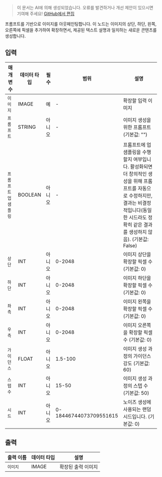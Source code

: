 > 이 문서는 AI에 의해 생성되었습니다. 오류를 발견하거나 개선 제안이 있으시면 기여해 주세요! [GitHub에서 편집](https://github.com/Comfy-Org/embedded-docs/blob/main/comfyui_embedded_docs/docs/FluxProExpandNode/ko.md)

프롬프트를 기반으로 이미지를 아웃페인팅합니다. 이 노드는 이미지의 상단, 하단, 왼쪽, 오른쪽에 픽셀을 추가하여 확장하면서, 제공된 텍스트 설명과 일치하는 새로운 콘텐츠를 생성합니다.

## 입력

| 매개변수 | 데이터 타입 | 필수 | 범위 | 설명 |
|-----------|-----------|----------|-------|-------------|
| `이미지` | IMAGE | 예 | - | 확장할 입력 이미지 |
| `프롬프트` | STRING | 아니오 | - | 이미지 생성을 위한 프롬프트 (기본값: "") |
| `프롬프트 업샘플링` | BOOLEAN | 아니오 | - | 프롬프트에 업샘플링을 수행할지 여부입니다. 활성화되면 더 창의적인 생성을 위해 프롬프트를 자동으로 수정하지만, 결과는 비결정적입니다(동일한 시드라도 정확히 같은 결과를 생성하지 않음). (기본값: False) |
| `상단` | INT | 아니오 | 0-2048 | 이미지 상단을 확장할 픽셀 수 (기본값: 0) |
| `하단` | INT | 아니오 | 0-2048 | 이미지 하단을 확장할 픽셀 수 (기본값: 0) |
| `좌측` | INT | 아니오 | 0-2048 | 이미지 왼쪽을 확장할 픽셀 수 (기본값: 0) |
| `우측` | INT | 아니오 | 0-2048 | 이미지 오른쪽을 확장할 픽셀 수 (기본값: 0) |
| `가이던스` | FLOAT | 아니오 | 1.5-100 | 이미지 생성 과정의 가이던스 강도 (기본값: 60) |
| `스텝 수` | INT | 아니오 | 15-50 | 이미지 생성 과정의 스텝 수 (기본값: 50) |
| `시드` | INT | 아니오 | 0-18446744073709551615 | 노이즈 생성에 사용되는 랜덤 시드입니다. (기본값: 0) |

## 출력

| 출력 이름 | 데이터 타입 | 설명 |
|-------------|-----------|-------------|
| `이미지` | IMAGE | 확장된 출력 이미지 |

